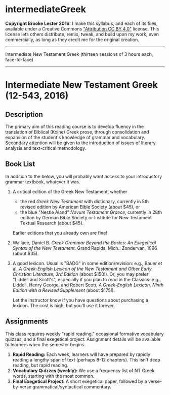 intermediateGreek
=============
**Copyright Brooke Lester 2016:** I make this syllabus, and each of its files, available under a Creative Commons ["Attribution CC BY 4.0"][rlcc4] license. This license lets others distribute, remix, tweak, and build upon my work, even commercially, as long as they credit me for the original creation.

[rlcc4]: https://creativecommons.org/licenses/by/4.0/

- - -

Intermediate New Testament Greek (thirteen sessions of 3 hours each, face-to-face)

- - -

# Intermediate New Testament Greek (12-543, 2016)

## Description

The primary aim of this reading course is to develop fluency in the translation of Biblical (Koine) Greek prose, through consolidation and expansion of the student's knowledge of grammar and vocabulary.  Secondary attention will be given to the introduction of issues of literary analysis and text-critical methodology.

## Book List

In addition to the below, you will probably want access to your introductory grammar textbook, whatever it was.

1. A critical edition of the Greek New Testament, whether 
	* the red _Greek New Testament_ with dictionary, currently in 5th revised edition by American Bible Society (about $45), or 
	* the blue "Nestle Aland" _Novum Testament Graece_, currently in 28th edition by German Bible Society or Institute for New Testament Textual Research (about $45).

	Earlier editions that you already own are fine!

1. Wallace, Daniel B. _Greek Grammar Beyond the Basics: An Exegetical Syntax of the New Testament._  Grand Rapids, Mich.: Zondervan, 1996 (about $35).

1. A good lexicon. Usual is "BADG" in some edition/revision: e.g., Bauer et al, _A Greek-English Lexicon of the New Testament and Other Early Christian Literature, 3rd Edition_ (about $150!). Or, you may prefer "Liddell and Scott's", especially if you plan to read in the Classics: e.g., Liddell, Henry George, and Robert Scott, _A Greek-English Lexicon, Ninth Edition with a Revised Supplement_ (about $175!).

	Let the instructor know if you have questions about purchasing a lexicon. The cost is high, but you'll use it forever.

## Assignments

This class requires weekly "rapid reading," occasional formative vocabulary quizzes, and a final exegetical project. Assignment details will be available to learners when the semester begins.

1. **Rapid Reading:** Each week, learners will have prepared by rapidly reading a lengthy span of text (perhaps 8-12 chapters). This isn't deep reading, but rapid reading.
1. **Vocabulary Quizzes (weekly):** We use a frequency list of NT Greek words, starting with the most common.
1. **Final Exegetical Project:** A short exegetical paper, followed by a verse-by-verse grammatical/syntactical commentary.

